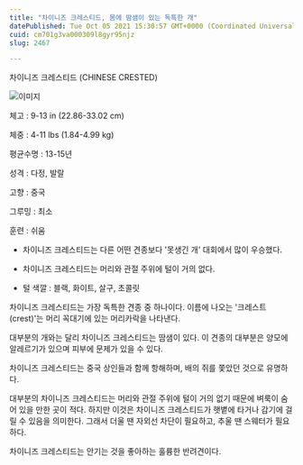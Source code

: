 ```yaml
---
title: "차이니즈 크레스티드, 몸에 땀샘이 있는 독특한 개"
datePublished: Tue Oct 05 2021 15:30:57 GMT+0000 (Coordinated Universal Time)
cuid: cm701g3va000309l8gyr95njz
slug: 2467

---
```



차이니즈 크레스티드 (CHINESE CRESTED)

![이미지](https://cdn.hashnode.com/res/hashnode/image/upload/v1739251516273/4c041067-273d-43e0-bf34-7c20550d4059.jpeg)

체고 : 9-13 in (22.86-33.02 cm)

체중 : 4-11 lbs (1.84-4.99 kg)

평균수명 : 13-15년

성격 : 다정, 발랄

고향 : 중국

그루밍 : 최소

훈련 : 쉬움

* 차이니즈 크레스티드는 다른 어떤 견종보다 '못생긴 개' 대회에서 많이 우승했다.

* 차이니즈 크레스티드는 머리와 관절 주위에 털이 거의 없다.

* 털 색깔 : 블랙, 화이트, 살구, 초콜릿

차이니즈 크레스티드는 가장 독특한 견종 중 하나이다. 이름에 나오는 '크레스트(crest)'는 머리 꼭대기에 있는 머리카락을 나타낸다.

대부분의 개와는 달리 차이니즈 크레스티드는 땀샘이 있다. 이 견종의 대부분은 양모에 알레르기가 있으며 피부에 문제가 있을 수 있다.

차이니즈 크레스티드는 중국 상인들과 함께 항해하며, 배의 쥐를 쫓았던 것으로 유명하다.

대부분의 차이니즈 크레스티드는 머리와 관절 주위에 털이 거의 없기 때문에 벼룩이 숨어 있을 만한 곳이 적다. 하지만 이것은 차이니즈 크레스티드가 햇볕에 타거나 감기에 걸릴 수 있음을 의미한다. 그래서 더울 땐 자외선 차단이 필요하고, 추울 땐 스웨터가 필요하다.

차이니즈 크레스티드는 안기는 것을 좋아하는 훌륭한 반려견이다.